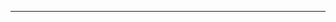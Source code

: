 <!--
CO_OP_TRANSLATOR_METADATA:
{
  "original_hash": "661bbc8e2592ebbb96aa84b1462f5755",
  "translation_date": "2025-08-28T20:08:11+00:00",
  "source_file": "03-CoreGenerativeAITechniques/README.md",
  "language_code": "sv"
}
-->


---

